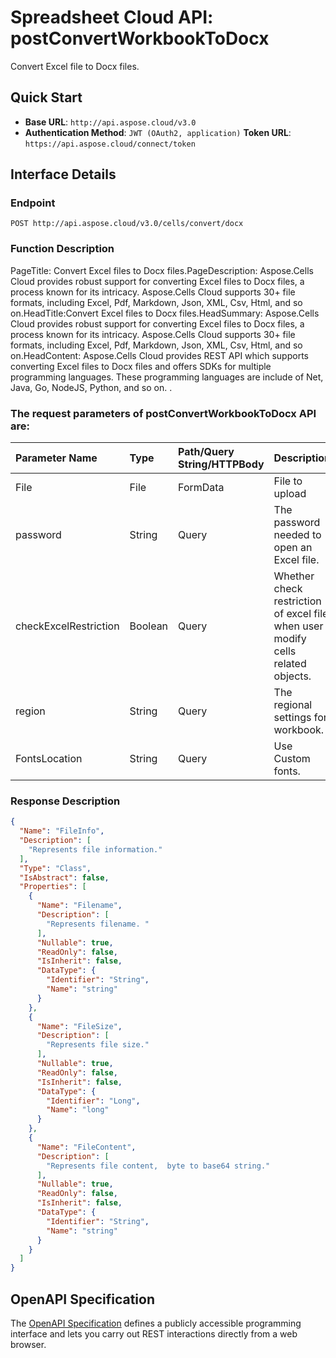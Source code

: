 
# **Spreadsheet Cloud API: postConvertWorkbookToDocx**

Convert Excel file to Docx files. 


## **Quick Start**

- **Base URL**: `http://api.aspose.cloud/v3.0`
- **Authentication Method**: `JWT (OAuth2, application)`  **Token URL**: `https://api.aspose.cloud/connect/token`
## **Interface Details**

### **Endpoint** 

```
POST http://api.aspose.cloud/v3.0/cells/convert/docx
```
### **Function Description**
PageTitle: Convert Excel files to Docx files.PageDescription: Aspose.Cells Cloud provides robust support for converting Excel files to Docx files, a process known for its intricacy. Aspose.Cells Cloud supports 30+ file formats, including Excel, Pdf, Markdown, Json, XML, Csv, Html, and so on.HeadTitle:Convert Excel files to Docx files.HeadSummary: Aspose.Cells Cloud provides robust support for converting Excel files to Docx files, a process known for its intricacy. Aspose.Cells Cloud supports 30+ file formats, including Excel, Pdf, Markdown, Json, XML, Csv, Html, and so on.HeadContent: Aspose.Cells Cloud provides REST API which supports converting Excel files to Docx files and offers SDKs for multiple programming languages. These programming languages are include of Net, Java, Go, NodeJS, Python, and so on. .

### The request parameters of **postConvertWorkbookToDocx** API are: 

| Parameter Name | Type | Path/Query String/HTTPBody | Description | 
| :- | :- | :- |:- | 
|File|File|FormData|File to upload|
|password|String|Query|The password needed to open an Excel file.|
|checkExcelRestriction|Boolean|Query|Whether check restriction of excel file when user modify cells related objects.|
|region|String|Query|The regional settings for workbook.|
|FontsLocation|String|Query|Use Custom fonts.|

### **Response Description**
```json
{
  "Name": "FileInfo",
  "Description": [
    "Represents file information."
  ],
  "Type": "Class",
  "IsAbstract": false,
  "Properties": [
    {
      "Name": "Filename",
      "Description": [
        "Represents filename. "
      ],
      "Nullable": true,
      "ReadOnly": false,
      "IsInherit": false,
      "DataType": {
        "Identifier": "String",
        "Name": "string"
      }
    },
    {
      "Name": "FileSize",
      "Description": [
        "Represents file size."
      ],
      "Nullable": true,
      "ReadOnly": false,
      "IsInherit": false,
      "DataType": {
        "Identifier": "Long",
        "Name": "long"
      }
    },
    {
      "Name": "FileContent",
      "Description": [
        "Represents file content,  byte to base64 string."
      ],
      "Nullable": true,
      "ReadOnly": false,
      "IsInherit": false,
      "DataType": {
        "Identifier": "String",
        "Name": "string"
      }
    }
  ]
}
```


## OpenAPI Specification

The [OpenAPI Specification](https://reference.aspose.cloud/cells/#/ConversionController/PostConvertWorkbookToDocx) defines a publicly accessible programming interface and lets you carry out REST interactions directly from a web browser.
